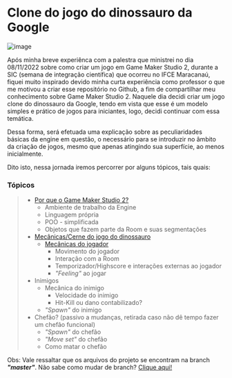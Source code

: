 # **Clone do jogo do dinossauro da Google**

![image](https://user-images.githubusercontent.com/112759509/201800938-a19817d4-a784-413a-8bef-a162369c80d9.png)


Após minha breve experiênca com a palestra que ministrei no dia 08/11/2022 sobre como criar um jogo em Game Maker Studio 2, durante a SIC (semana de integração científica) que ocorreu no IFCE Maracanaú, fiquei muito inspirado devido minha curta experiência como professor o que me motivou a criar esse repositório no Github, a fim de compartilhar meu conhecimento sobre Game Maker Studio 2. Naquele dia decidi criar um jogo clone do dinossauro da Google, tendo em vista que esse é um modelo simples e prático de jogos para iniciantes, logo, decidi continuar com essa temática. 

Dessa forma, será efetuada uma explicação sobre as peculiaridades básicas da engine em questão, o necessário para se introduzir no âmbito da criação de jogos, mesmo que apenas atingindo sua superfície, ao menos inicialmente.

Dito isto, nessa jornada iremos percorrer por alguns tópicos, tais quais:

### Tópicos

>- [Por que o Game Maker Studio 2?](PorqueGMS2.md)
>   - Ambiente de trabalho da Engine
>   - Linguagem própria
>   - POO - simplificada
>   - Objetos que fazem parte da Room e suas segmentações
>- [Mecânicas/Cerne do jogo do dinossauro](MecânicasDoJogo.md)
>   - [Mecânicas do jogador](IniciandoObjetoJogador.md)
>     - Movimento do jogador
>     - Interação com a Room
>     - Temporizador/Highscore e interações externas ao jogador
>     - *"Feeling"* ao jogar
>- Inimigos
>   - Mecânica do inimigo
>     - Velocidade do inimigo
>     - Hit-Kill ou dano contabilizado?
>   - *"Spawn"* do inimigo
> - Chefão? (passivo a mudanças, retirada caso não dê tempo fazer um chefão funcional)
>     - *"Spawn"* do chefão
>     - *"Move set"* do chefão
>     - Como matar o chefão

Obs: Vale ressaltar que os arquivos do projeto se encontram na branch ***"master"***. Não sabe como mudar de branch? 
[Clique aqui!](TrocadeBranch.md)
